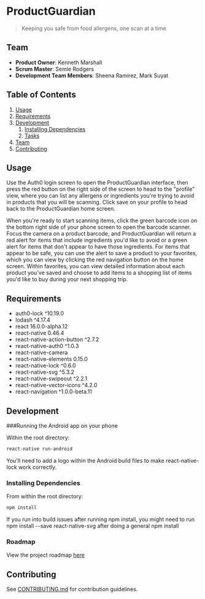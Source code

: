 # ProductGuardian

> Keeping you safe from food allergens, one scan at a time

## Team

  - __Product Owner__: Kenneth Marshall
  - __Scrum Master__: Semie Rodgers
  - __Development Team Members__: Sheena Ramirez, Mark Suyat

## Table of Contents

1. [Usage](#Usage)
1. [Requirements](#requirements)
1. [Development](#development)
    1. [Installing Dependencies](#installing-dependencies)
    1. [Tasks](#tasks)
1. [Team](#team)
1. [Contributing](#contributing)

## Usage

Use the Auth0 login screen to open the ProductGuardian interface, then press the red button on the right side of the screen to head to the "profile" view, where you can list any allergens or ingredients you're trying to avoid in products that you will be scanning. Click save on your profile to head back to the ProductGuardian home screen.

When you're ready to start scanning items, click the green barcode icon on the bottom right side of your phone screen to open the barcode scanner. Focus the camera on a product barcode, and ProductGuardian will return a red alert for items that include ingredients you'd like to avoid or a green alert for items that don't appear to have those ingredients. For items that appear to be safe, you can use the alert to save a product to your favorites, which you can view by clicking the red navigation button on the home screen. Within favorites, you can view detailed information about each product you've saved and choose to add items to a shopping list of items you'd like to buy during your next shopping trip.

## Requirements

- auth0-lock ^10.19.0
- lodash ^4.17.4
- react 16.0.0-alpha.12
- react-native 0.46.4
- react-native-action-button ^2.7.2
- react-native-auth0 ^1.0.3
- react-native-camera 
- react-native-elements 0.15.0
- react-native-lock ^0.6.0
- react-native-svg ^5.3.2
- react-native-swipeout ^2.2.1
- react-native-vector-icons ^4.2.0
- react-navigation ^1.0.0-beta.11

## Development

###Running the Android app on your phone

Within the root directory:

```sh
react-native run-android
```

You'll need to add a logo within the Android build files to make react-native-lock work correctly.

### Installing Dependencies

From within the root directory:

```sh
npm install
```

If you run into build issues after running npm install, you might need to run npm install --save react-native-svg after doing a general npm install

### Roadmap

View the project roadmap [here](LINK_TO_PROJECT_ISSUES)


## Contributing

See [CONTRIBUTING.md](_CONTRIBUTING.md) for contribution guidelines.
